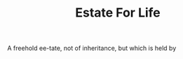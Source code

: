 ---
title: Estate For Life
letter: E
permalink: "/definitions/bld-estate-for-life.html"
body: A freehold ee-tate, not of inheritance, but which is held by
published_at: '2018-07-07'
source: Black's Law Dictionary 2nd Ed (1910)
layout: post
---
